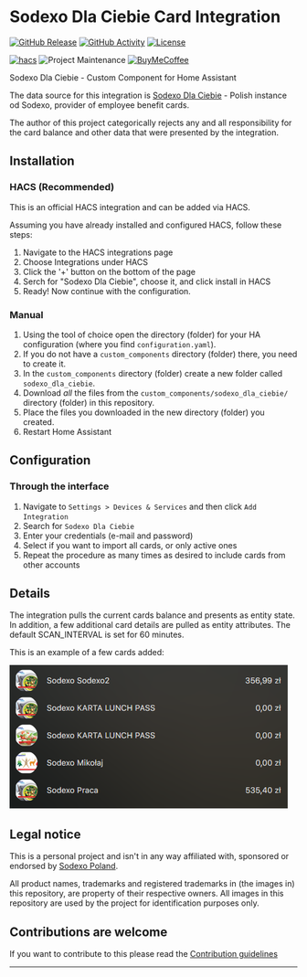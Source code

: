 # Sodexo Dla Ciebie Card Integration

[![GitHub Release][releases-shield]][releases]
[![GitHub Activity][commits-shield]][commits]
[![License][license-shield]](LICENSE)

[![hacs][hacsbadge]][hacs]
![Project Maintenance][maintenance-shield]
[![BuyMeCoffee][buymecoffeebadge]][buymecoffee]

Sodexo Dla Ciebie - Custom Component for Home Assistant

The data source for this integration is [Sodexo Dla Ciebie](https://dlaciebie.sodexo.pl/) - Polish instance od Sodexo, provider of employee benefit cards.

The author of this project categorically rejects any and all responsibility for the card balance and other data that were presented by the integration.

## Installation

### HACS (Recommended)

This is an official HACS integration and can be added via HACS.

Assuming you have already installed and configured HACS, follow these steps:

1. Navigate to the HACS integrations page
2. Choose Integrations under HACS
3. Click the '+' button on the bottom of the page
4. Serch for "Sodexo Dla Ciebie", choose it, and click install in HACS
5. Ready! Now continue with the configuration.

### Manual

1. Using the tool of choice open the directory (folder) for your HA configuration (where you find `configuration.yaml`).
2. If you do not have a `custom_components` directory (folder) there, you need to create it.
3. In the `custom_components` directory (folder) create a new folder called `sodexo_dla_ciebie`.
4. Download _all_ the files from the `custom_components/sodexo_dla_ciebie/` directory (folder) in this repository.
5. Place the files you downloaded in the new directory (folder) you created.
6. Restart Home Assistant

## Configuration

### Through the interface

1. Navigate to `Settings > Devices & Services` and then click `Add Integration`
2. Search for `Sodexo Dla Ciebie`
3. Enter your credentials (e-mail and password)
4. Select if you want to import all cards, or only active ones
5. Repeat the procedure as many times as desired to include cards from other accounts

## Details

The integration pulls the current cards balance and presents as entity state. In addition, a few additional card details are pulled as entity attributes.
The default SCAN_INTERVAL is set for 60 minutes.

This is an example of a few cards added:

![example][exampleimg]

## Legal notice

This is a personal project and isn't in any way affiliated with, sponsored or endorsed by [Sodexo Poland](https://www.sodexo.pl/).

All product names, trademarks and registered trademarks in (the images in) this repository, are property of their respective owners. All images in this repository are used by the project for identification purposes only.

<!---->

## Contributions are welcome

If you want to contribute to this please read the [Contribution guidelines](CONTRIBUTING.md)

***

[buymecoffee]: https://www.buymeacoffee.com/anarion
[buymecoffeebadge]: https://img.shields.io/badge/buy%20me%20a%20coffee-donate-yellow.svg?style=for-the-badge
[commits-shield]: https://img.shields.io/github/commit-activity/y/custom-components/blueprint.svg?style=for-the-badge
[commits]: https://github.com/anarion80/sodexo_dla_ciebie/commits/master
[hacs]: https://github.com/custom-components/hacs
[hacsbadge]: https://img.shields.io/badge/HACS-Default-41BDF5.svg?style=for-the-badge
[exampleimg]: sodexo.png
[license-shield]: https://img.shields.io/github/license/custom-components/blueprint.svg?style=for-the-badge
[maintenance-shield]: https://img.shields.io/badge/maintainer-anarion80-blue.svg?style=for-the-badge
[releases-shield]: https://img.shields.io/github/v/release/anarion80/sodexo_dla_ciebie?style=for-the-badge
[releases]: https://github.com/anarion80/sodexo_dla_ciebie/releases
